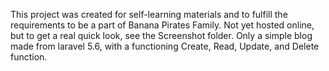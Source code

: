 This project was created for self-learning materials and to fulfill the requirements to be a part of Banana Pirates Family.
Not yet hosted online, but to get a real quick look, see the Screenshot folder.
Only a simple blog made from laravel 5.6, with a functioning Create, Read, Update, and Delete function.
